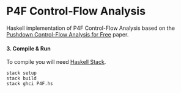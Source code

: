 # P4F Control-Flow Analysis

Haskell implementation of P4F Control-Flow Analysis based on the [Pushdown Control-Flow Analysis for Free](https://arxiv.org/abs/1507.03137) paper.

#### 3. Compile & Run

To compile you will need [Haskell Stack](https://docs.haskellstack.org/en/stable/README/).

```
stack setup
stack build
stack ghci P4F.hs
```
